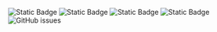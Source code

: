 ![Static Badge](https://img.shields.io/badge/blacklists-60-000000) ![Static Badge](https://img.shields.io/badge/blacklisted-3047077-cc0000) ![Static Badge](https://img.shields.io/badge/whitelisted-2242-00CC00) ![Static Badge](https://img.shields.io/badge/streaming_blacklist-28106-000000) ![GitHub issues](https://img.shields.io/github/issues/fabriziosalmi/blacklists)
